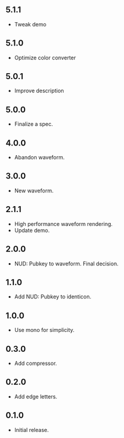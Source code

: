 ## 5.1.1

* Tweak demo
 
## 5.1.0

* Optimize color converter

## 5.0.1

* Improve description

## 5.0.0

* Finalize a spec.

## 4.0.0

* Abandon waveform.

## 3.0.0

* New waveform.

## 2.1.1

* High performance waveform rendering.
* Update demo.

## 2.0.0

* NUD: Pubkey to waveform. Final decision.

## 1.1.0

* Add NUD: Pubkey to identicon.

## 1.0.0

* Use mono for simplicity.

## 0.3.0

* Add compressor.

## 0.2.0

* Add edge letters.

## 0.1.0

* Initial release.
